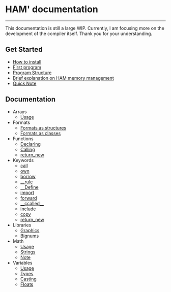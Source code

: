 # HAM' documentation

---

This documentation is still a large WIP. Currently, I am focusing more on the development of the compiler itself. Thank you for your understanding.

## Get Started
* [How to install](Examples/HowTo.html)
* [First program](Examples/Demo.html)
* [Program Structure](Examples/Structure.html)
* [Brief explanation on HAM memory management](Dynamics/explanation.html)
* [Quick Note](Notes.html)
## Documentation
* Arrays
    * [Usage](Arrays/Usage.html)
* Formats
    * [Formats as structures](Formats/Usage.html)
    * [Formats as classes](Formats/Class.html)
* Functions
    * [Declaring](Functions/Declaring.html)
    * [Calling](Functions/Calling.html)
    * [return_new](Keywords/Return_new.html)
* Keywords
    * [call](Keywords/Call.html)
    * [own](Keywords/Own.html)
    * [borrow](Keywords/Borrow.html)
    * [__rule](Keywords/Rule.html)
    * [__Define](Keywords/Define.html)
    * [import](Keywords/Import.html)
    * [forward](Keywords/Forward.html)
    * [\_\_ccalled\_\_](Keywords/Ccalled.html) 
    * [include](Keywords/Include.html)
    * [copy](Keywords/Copy.html)
    * [return_new](Keywords/Return_new.html)
* Libraries
    * [Graphics](Libraries/Graphics.html)
    * [Bignums](Libraries/Bignums.html)
* Math
    * [Usage](Math/Math.html)
    * [Strings](Math/Strings.html)
    * [Note](Math/Details.html)
* Variables
    * [Usage](Variables/Usage.html)
    * [Types](Types/Types.html)
    * [Casting](Types/Casting.html)
    * [Floats](Types/Floats.html)